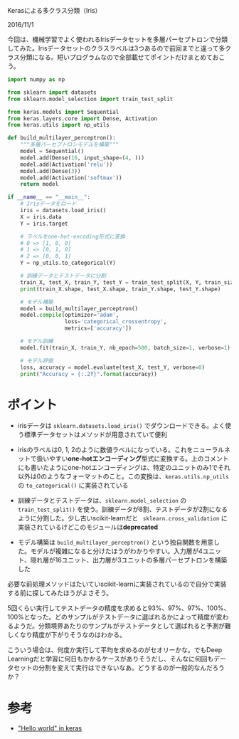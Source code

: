 Kerasによる多クラス分類（Iris）

2016/11/1

今回は、機械学習でよく使われるIrisデータセットを多層パーセプトロンで分類してみた。Irisデータセットのクラスラベルは3つあるので前回までと違って多クラス分類になる。短いプログラムなので全部載せてポイントだけまとめておこう。

```python
import numpy as np

from sklearn import datasets
from sklearn.model_selection import train_test_split

from keras.models import Sequential
from keras.layers.core import Dense, Activation
from keras.utils import np_utils

def build_multilayer_perceptron():
    """多層パーセプトロンモデルを構築"""
    model = Sequential()
    model.add(Dense(16, input_shape=(4, )))
    model.add(Activation('relu'))
    model.add(Dense(3))
    model.add(Activation('softmax'))
    return model

if __name__ == "__main__":
    # Irisデータをロード
    iris = datasets.load_iris()
    X = iris.data
    Y = iris.target

    # ラベルをone-hot-encoding形式に変換
    # 0 => [1, 0, 0]
    # 1 => [0, 1, 0]
    # 2 => [0, 0, 1]
    Y = np_utils.to_categorical(Y)

    # 訓練データとテストデータに分割
    train_X, test_X, train_Y, test_Y = train_test_split(X, Y, train_size=0.8)
    print(train_X.shape, test_X.shape, train_Y.shape, test_Y.shape)

    # モデル構築
    model = build_multilayer_perceptron()
    model.compile(optimizer='adam',
                  loss='categorical_crossentropy',
                  metrics=['accuracy'])

    # モデル訓練
    model.fit(train_X, train_Y, nb_epoch=500, batch_size=1, verbose=1)

    # モデル評価
    loss, accuracy = model.evaluate(test_X, test_Y, verbose=0)
    print("Accuracy = {:.2f}".format(accuracy))
```

# ポイント

- irisデータは `sklearn.datasets.load_iris()` でダウンロードできる。よく使う標準データセットはメソッドが用意されていて便利

- irisのラベルは0, 1, 2のように数値ラベルになっている。これをニューラルネットで扱いやすい**one-hotエンコーディング**型式に変換する。上のコメントにも書いたようにone-hotエンコーディングは、特定のユニットのみ1でそれ以外は0のようなフォーマットのこと。この変換は、`keras.utils.np_utils` の `to_categorical()` に実装されている

- 訓練データとテストデータは、`sklearn.model_selection` の`train_test_split()` を使う。訓練データが8割、テストデータが2割になるように分割した。少し古いscikit-learnだと ` sklearn.cross_validation` に実装されているけどこのモジュールは**deprecated**

- モデル構築は `build_multilayer_perceptron()` という独自関数を用意した。モデルが複雑になると分けたほうがわかりやすい。入力層が4ユニット、隠れ層が16ユニット、出力層が3ユニットの多層パーセプトロンを構築した

必要な前処理メソッドはたいていscikit-learnに実装されているので自分で実装する前に探してみたほうがよさそう。

5回くらい実行してテストデータの精度を求めると93%、97%、97%、100%、100%となった。どのサンプルがテストデータに選ばれるかによって精度が変わるようだ。分類境界あたりのサンプルがテストデータとして選ばれると予測が難しくなり精度が下がりそうなのはわかる。

こういう場合は、何度か実行して平均を求めるのがセオリーかな。でもDeep Learningだと学習に何日もかかるケースがありそうだし、そんなに何回もデータセットの分割を変えて実行はできないなあ。どうするのが一般的なんだろうか？

# 参考

- ["Hello world" in keras](https://github.com/fastforwardlabs/keras-hello-world/blob/master/kerashelloworld.ipynb)
